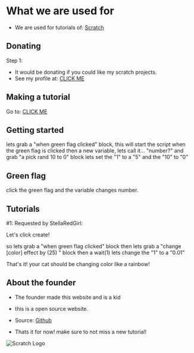 # What we are used for
* We are used for tutorials of: [Scratch](https://www.scratch.mit.edu/)



## Donating

 Step 1:
 * It would be
 donating if you could like my scratch projects.
 * See my profile at: [CLICK ME](https://scratch.mit.edu/users/c0dertitan/)

## Making a tutorial
Go to: [CLICK ME](https://scratch.mit.edu/projects/633970663/)

## Getting started
lets grab a "when green flag clicked" block, this will start the script when the green flag is clicked
then a new variable, lets call it... "number?" and grab "a pick rand 10 to 0" block
lets set the "1" to a "5" and the "10" to "0"

## Green flag
click the green flag and the variable changes number.

## Tutorials

#1: Requested by StellaRedGirl:

Let's click create!

so lets grab a "when green flag clicked" block
then lets grab a "change [color] effect by (25) " block
then a wait(1)
lets change the "1" to a "0.01"



That's it! your cat should be changing color like a rainbow!

## About the founder
* The founder made this website and is a kid
* this is a open source website.

* Source: [Github](https://www.github.com)


* Thats it for now! make sure to not miss a new tutorial!



![Scratch Logo](https://en.scratch-wiki.info/w/images/Logo.png)
